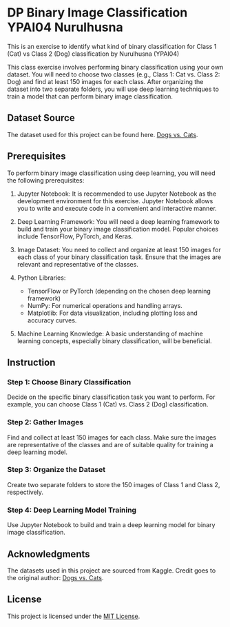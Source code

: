 # DP Binary Image Classification YPAI04 Nurulhusna
 This is an exercise to identify what kind of binary classification for Class 1 (Cat) vs Class 2 (Dog) classification by Nurulhusna (YPAI04)

This class exercise involves performing binary classification using your own dataset. You will need to choose two classes (e.g., Class 1: Cat vs. Class 2: Dog) and find at least 150 images for each class. After organizing the dataset into two separate folders, you will use deep learning techniques to train a model that can perform binary image classification.

## Dataset Source
 The dataset used for this project can be found here. [Dogs vs. Cats](https://www.kaggle.com/c/dogs-vs-cats/data).

 ## Prerequisites

 To perform binary image classification using deep learning, you will need the following prerequisites:

1. Jupyter Notebook: It is recommended to use Jupyter Notebook as the development environment for this exercise. Jupyter Notebook allows you to write and execute code in a convenient and interactive manner.

2. Deep Learning Framework: You will need a deep learning framework to build and train your binary image classification model. Popular choices include TensorFlow, PyTorch, and Keras.

3. Image Dataset: You need to collect and organize at least 150 images for each class of your binary classification task. Ensure that the images are relevant and representative of the classes.

4. Python Libraries: 

   - TensorFlow or PyTorch (depending on the chosen deep learning framework)
   - NumPy: For numerical operations and handling arrays.
   - Matplotlib: For data visualization, including plotting loss and accuracy curves.

5. Machine Learning Knowledge: A basic understanding of machine learning concepts, especially binary classification, will be beneficial.

## Instruction

### Step 1: Choose Binary Classification

Decide on the specific binary classification task you want to perform. For example, you can choose Class 1 (Cat) vs. Class 2 (Dog) classification.

### Step 2: Gather Images

Find and collect at least 150 images for each class. Make sure the images are representative of the classes and are of suitable quality for training a deep learning model.

### Step 3: Organize the Dataset

Create two separate folders to store the 150 images of Class 1 and Class 2, respectively.

### Step 4: Deep Learning Model Training

Use Jupyter Notebook to build and train a deep learning model for binary image classification. 

## Acknowledgments
The datasets used in this project are sourced from Kaggle. Credit goes to the original author:
 [Dogs vs. Cats](https://www.kaggle.com/c/dogs-vs-cats/data).

## License
This project is licensed under the [MIT License](LICENSE).
